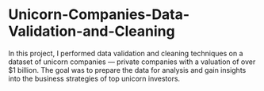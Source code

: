 # Unicorn-Companies-Data-Validation-and-Cleaning
In this project, I performed data validation and cleaning techniques on a dataset of unicorn companies — private companies with a valuation of over $1 billion. The goal was to prepare the data for analysis and gain insights into the business strategies of top unicorn investors.

